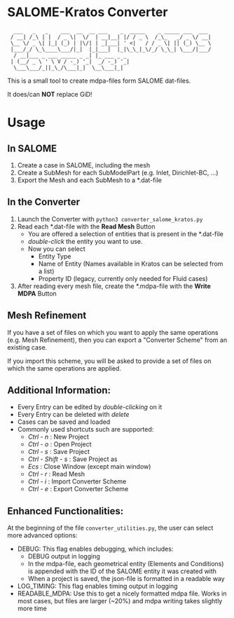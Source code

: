 # SALOME-Kratos Converter
```
  ___   _   _    ___  __  __ ___    _  _____    _ _____ ___  ___  
 / __| /_\ | |  / _ \|  \/  | __|__| |/ / _ \  /_\_   _/ _ \/ __| 
 \__ \/ _ \| |_| (_) | |\/| | _|___| ' <|   / / _ \| || (_) \__ \ 
 |___/_/ \_\____\___/|_|  |_|___|  |_|\_\_|_\/_/ \_\_| \___/|___/ 
  / __|___ _ ___ _____ _ _| |_ ___ _ _                            
 | (__/ _ \ ' \ V / -_) '_|  _/ -_) '_|                           
  \___\___/_||_\_/\___|_|  \__\___|_|  
```
This is a small tool to create mdpa-files form SALOME dat-files.

It does/can **NOT** replace GiD!

# Usage
## In SALOME
1. Create a case in SALOME, including the mesh
2. Create a SubMesh for each SubModelPart (e.g. Inlet, Dirichlet-BC, ...)
3. Export the Mesh and each SubMesh to a *.dat-file
## In the Converter
1. Launch the Converter with `python3 converter_salome_kratos.py`
2. Read each *.dat-file with the **Read Mesh** Button
    * You are offered a selection of entities that is present in the *.dat-file
    * _double-click_ the entity you want to use.
    * Now you can select 
        * Entity Type
        * Name of Entity (Names available in Kratos can be selected from a list)
        * Property ID (legacy, currently only needed for Fluid cases)
3. After reading every mesh file, create the *.mdpa-file with the **Write MDPA** Button

## Mesh Refinement
If you have a set of files on which you want to apply the same operations (e.g. Mesh Refinement), then you can export a "Converter Scheme" from an existing case.

If you import this scheme, you will be asked to provide a set of files on which the same operations are applied.


## Additional Information:
* Every Entry can be edited by _double-clicking_ on it
* Every Entry can be deleted with _delete_
* Cases can be saved and loaded
* Commonly used shortcuts such are supported:
    * _Ctrl - n_ : New Project
    * _Ctrl - o_ : Open Project
    * _Ctrl - s_ : Save Project
    * _Ctrl - Shift - s_ : Save Project as
    * _Ecs_ : Close Window (except main window)
    * _Ctrl - r_ : Read Mesh
    * _Ctrl - i_ : Import Converter Scheme
    * _Ctrl - e_ : Export Converter Scheme

## Enhanced Functionalities:
At the beginning of the file `converter_utilities.py`, the user can select more advanced options:
* DEBUG: This flag enables debugging, which includes:
    * DEBUG output in logging
    * In the mdpa-file, each geometrical entity (Elements and Conditions) is appended with the ID of the SALOME entity it was created with
    * When a project is saved, the json-file is formatted in a readable way
* LOG_TIMING: This flag enables timing output in logging
* READABLE_MDPA: Use this to get a nicely formatted mdpa file. Works in most cases, but files are larger (~20%) and mdpa writing takes slightly more time 